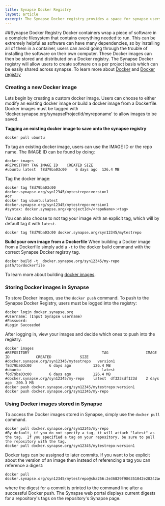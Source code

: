 ```yaml
---
title: Synapse Docker Registry
layout: article
excerpt: The Synapse Docker registry provides a space for synapse users to store and distribute their Docker images per Synapse project.  The Docker images will inherit the some access control settings as the project, so users can choose to develop the tool in private then share it after it is complete.
---
```


##Synapse Docker Registry
Docker containers wrap a piece of software in a complete filesystem that contains everything needed to run.  This can be extremely helpful as software can have many dependencies, so by installing all of them in a container, users can avoid going through the trouble of installing the software on their own computer.  These Docker images can then be stored and distributed on a Docker registry.  The Synapse Docker registry will allow users to create software on a per project basis which can be easily shared across synapse. To learn more about [Docker](https://www.docker.com/products/overview) and [Docker registry](https://www.docker.com/products/docker-registry)


### Creating a new Docker image
Lets begin by creating a custom docker image.  Users can choose to either modify an existing docker image or build a docker image from a Dockerfile.  Docker images must be tagged with 'docker.synapse.org/synapseProjectId/myreponame' to allow images to be saved. 

**Tagging an existing docker image to save onto the synapse registry**

```
docker pull ubuntu
```
To tag an existing docker image, users can use the IMAGE ID or the repo name.  The IMAGE ID can be found by doing:
```
docker images
#REPOSITORY	TAG	IMAGE ID	CREATED	SIZE
#ubuntu	latest	f8d79ba03c00	6 days ago	126.4 MB
```
Tag the docker image:
```
docker tag f8d79ba03c00 docker.synapse.org/syn12345/mytestrepo:version1 
#or
docker tag ubuntu:latest docker.synapse.org/syn12345/mytestrepo:version1 
#syntax: docker.synapse.org/<projectId>/<repoName>:<tag>
```
You can also choose to not tag your image with an explicit tag, which will by default tag it with `latest`.
```
docker tag f8d79ba03c00 docker.synapse.org/syn12345/mytestrepo
```

**Build your own image from a Dockerfile**
When building a Docker image from a Dockerfile simply add a `-t` to the docker build command with the correct Synapse Docker registry tag.
```
docker build -t  docker.synapse.org/syn12345/my-repo path/to/dockerfile
```
To learn more about building [docker images](https://docs.docker.com/engine/getstarted/step_four/).  

### Storing Docker images in Synapse
To store Docker images, use the `docker push` command.  To push to the Synapse Docker Registry, users must be logged into the registry:

```
docker login docker.synapse.org
#Username: (Input Synapse username)
#Password: 
#Login Succeeded 
```

After logging in, view your images and decide which ones to push into the registry.
```
docker images
#REPOSITORY                                 TAG                 IMAGE ID            CREATED             SIZE
#docker.synapse.org/syn12345/mytestrepo   version1            f8d79ba03c00        6 days ago          126.4 MB
#ubuntu                                     latest              f8d79ba03c00        6 days ago          126.4 MB
#docker.synapse.org/syn12345/my-repo	latest	df323sdf123d	2 days ago	200.3 MB
docker push docker.synapse.org/syn12345/mytestrepo:version1
docker push docker.synapse.org/syn12345/my-repo
```

### Using Docker images stored in Synapse
To access the Docker images stored in Synapse, simply use the `docker pull` command.
```
docker pull docker.synapse.org/syn12345/my-repo
#By default, if you do not specify a tag, it will attach "latest" as the tag.  If you specified a tag on your repository, be sure to pull the repository with the tag.
docker pull docker.synapse.org/syn12345/mytestrepo:version1
```

Docker tags can be assigned to later commits. If you want to be explicit about the version of an image then instead of referencing a tag you can reference a digest:
```
docker pull docker.synapse.org/syn12345/mytestrepo@sha256:2e36829f986351042e28242ae386913645a7b41b25844fb39b29af0bdf8dcb63
```
where the digest for a commit is printed to the command line after a successful Docker push. The Synapse web portal displays current digests for a repository's tags on the repository's Synapse page.